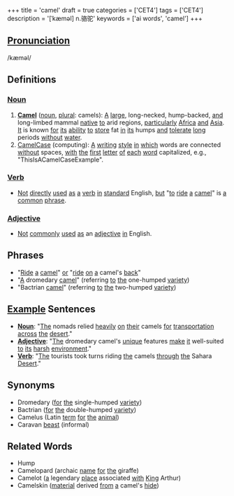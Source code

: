 +++
title = 'camel'
draft = true
categories = ['CET4']
tags = ['CET4']
description = '[ˈkæməl] n.骆驼'
keywords = ['ai words', 'camel']
+++

## [Pronunciation](/en/post/pronunciation/)
/kæməl/

## Definitions
### [Noun](/en/post/noun/)
1. **[Camel](/en/post/camel/)** ([noun](/en/post/noun/), [plural](/en/post/plural/): camels): [A](/en/post/a/) [large](/en/post/large/), long-necked, hump-backed, [and](/en/post/and/) long-limbed mammal [native](/en/post/native/) [to](/en/post/to/) arid regions, [particularly](/en/post/particularly/) [Africa](/en/post/africa/) [and](/en/post/and/) [Asia](/en/post/asia/). [It](/en/post/it/) is known [for](/en/post/for/) [its](/en/post/its/) [ability](/en/post/ability/) [to](/en/post/to/) [store](/en/post/store/) fat [in](/en/post/in/) [its](/en/post/its/) humps [and](/en/post/and/) [tolerate](/en/post/tolerate/) [long](/en/post/long/) periods [without](/en/post/without/) [water](/en/post/water/).
2. [CamelCase](https://en.wikipedia.org/wiki/CamelCase) (computing): [A](/en/post/a/) [writing](/en/post/writing/) [style](/en/post/style/) [in](/en/post/in/) [which](/en/post/which/) words are connected [without](/en/post/without/) spaces, [with](/en/post/with/) [the](/en/post/the/) [first](/en/post/first/) [letter](/en/post/letter/) [of](/en/post/of/) [each](/en/post/each/) [word](/en/post/word/) capitalized, e.g., "ThisIsACamelCaseExample".

### [Verb](/en/post/verb/)
- [Not](/en/post/not/) [directly](/en/post/directly/) [used](/en/post/used/) [as](/en/post/as/) [a](/en/post/a/) [verb](/en/post/verb/) [in](/en/post/in/) [standard](/en/post/standard/) English, [but](/en/post/but/) "[to](/en/post/to/) [ride](/en/post/ride/) [a](/en/post/a/) [camel](/en/post/camel/)" is [a](/en/post/a/) [common](/en/post/common/) [phrase](/en/post/phrase/).

### [Adjective](/en/post/adjective/)
- [Not](/en/post/not/) [commonly](/en/post/commonly/) [used](/en/post/used/) [as](/en/post/as/) an [adjective](/en/post/adjective/) [in](/en/post/in/) English.

## Phrases
- "[Ride](/en/post/ride/) [a](/en/post/a/) [camel](/en/post/camel/)" [or](/en/post/or/) "[ride](/en/post/ride/) [on](/en/post/on/) [a](/en/post/a/) camel's [back](/en/post/back/)"
- "[A](/en/post/a/) dromedary [camel](/en/post/camel/)" (referring [to](/en/post/to/) [the](/en/post/the/) one-humped [variety](/en/post/variety/))
- "Bactrian [camel](/en/post/camel/)" (referring [to](/en/post/to/) [the](/en/post/the/) two-humped [variety](/en/post/variety/))

## [Example](/en/post/example/) Sentences
- **[Noun](/en/post/noun/)**: "[The](/en/post/the/) nomads relied [heavily](/en/post/heavily/) [on](/en/post/on/) [their](/en/post/their/) camels [for](/en/post/for/) [transportation](/en/post/transportation/) [across](/en/post/across/) [the](/en/post/the/) [desert](/en/post/desert/)."
- **[Adjective](/en/post/adjective/)**: "[The](/en/post/the/) dromedary camel's [unique](/en/post/unique/) features [make](/en/post/make/) [it](/en/post/it/) well-suited [to](/en/post/to/) [its](/en/post/its/) [harsh](/en/post/harsh/) [environment](/en/post/environment/)."
- **[Verb](/en/post/verb/)**: "[The](/en/post/the/) tourists took turns riding [the](/en/post/the/) camels [through](/en/post/through/) [the](/en/post/the/) Sahara [Desert](/en/post/desert/)."

## Synonyms
- Dromedary ([for](/en/post/for/) [the](/en/post/the/) single-humped [variety](/en/post/variety/))
- Bactrian ([for](/en/post/for/) [the](/en/post/the/) double-humped [variety](/en/post/variety/))
- Camelus (Latin [term](/en/post/term/) [for](/en/post/for/) [the](/en/post/the/) [animal](/en/post/animal/))
- Caravan [beast](/en/post/beast/) (informal)

## Related Words
- Hump
- Camelopard (archaic [name](/en/post/name/) [for](/en/post/for/) [the](/en/post/the/) giraffe)
- Camelot ([a](/en/post/a/) legendary [place](/en/post/place/) associated [with](/en/post/with/) [King](/en/post/king/) Arthur)
- Camelskin ([material](/en/post/material/) derived [from](/en/post/from/) [a](/en/post/a/) camel's [hide](/en/post/hide/))
